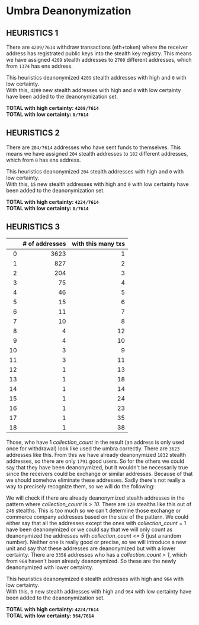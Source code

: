 # Umbra Deanonymization

## HEURISTICS 1

There are `4209/7614` withdraw transactions (eth+token) where the receiver address has registrated public keys into the stealth key registry.
This means we have assigned `4209` stealth addresses to `2700` different addresses, which from `1374` has ens address.

This heuristics deanonymized `4209` stealth addresses with high and `0` with low certainty.  
With this, `4209` new stealth addresses with high and `0` with low certainty have been added to the deanonymization set.

**TOTAL with high certainty: `4209/7614`**  
**TOTAL with low certainty: `0/7614`**

## HEURISTICS 2

There are `204/7614` addresses who have sent funds to themselves.
This means we have assigned `204` stealth addresses to `182` different addresses,
which from `0` has ens address.

This heuristics deanonymized `204` stealth addresses with high and `0` with low certainty.  
With this, `15` new stealth addresses with high and `0` with low certainty have been added to the deanonymization set.

**TOTAL with high certainty: `4224/7614`**  
**TOTAL with low certainty: `0/7614`**

## HEURISTICS 3

|    |   # of addresses |   with this many txs |
|---:|-----------------:|---------------------:|
|  0 |             3623 |                    1 |
|  1 |              827 |                    2 |
|  2 |              204 |                    3 |
|  3 |               75 |                    4 |
|  4 |               46 |                    5 |
|  5 |               15 |                    6 |
|  6 |               11 |                    7 |
|  7 |               10 |                    8 |
|  8 |                4 |                   12 |
|  9 |                4 |                   10 |
| 10 |                3 |                    9 |
| 11 |                3 |                   11 |
| 12 |                1 |                   13 |
| 13 |                1 |                   18 |
| 14 |                1 |                   14 |
| 15 |                1 |                   24 |
| 16 |                1 |                   23 |
| 17 |                1 |                   35 |
| 18 |                1 |                   38 |

Those, who have 1 *collection_count* in the result (an address is only used once for withdrawal) look like used the umbra correctly. There are `3623` addresses like this.
From this we have already deanonymized `1832` stealth addresses, so there are only `1791` good users.
So for the others we could say that they have been deanonymized, but it wouldn't be necessarily true since the receivers could be exchange or similar addresses. Because of that we should somehow eliminate these addresses. Sadly there's not really a way to precisely recognize them, so we will do the following:

We will check if there are already deanonymized stealth addresses in the pattern where *collection_count* is *> 10*.
There are `120` stealths like this out of `246` stealths.
This is too much so we can't determine those exchange or commerce company addresses based on the size of the pattern. We could either say that all the addresses except the ones with *collection_count* = 1 have been deanonymized or we could say that we will only count as deanonymized the addresses with *collection_count* *<= 5* (just a random number).
Neither one is really good or precise, so we will introduce a new unit and say that these addresses are deanonymized but with a lower certainty.
There are `3356` addresses who has a *collection_count* *> 1*, which from `964` haven't been already deanonymized. So these are the newly deanonymized with lower certainty.

This heuristics deanonymized `0` stealth addresses with high and `964` with low certainty.  
With this, `0` new stealth addresses with high and `964` with low certainty have been added to the deanonymization set.

**TOTAL with high certainty: `4224/7614`**  
**TOTAL with low certainty: `964/7614`**
